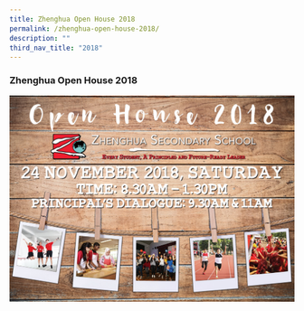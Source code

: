 ```yaml
---
title: Zhenghua Open House 2018
permalink: /zhenghua-open-house-2018/
description: ""
third_nav_title: "2018"
---
```

### Zhenghua Open House 2018

![](/images/2018%20zhenghua%20openhouse.jpg)
	